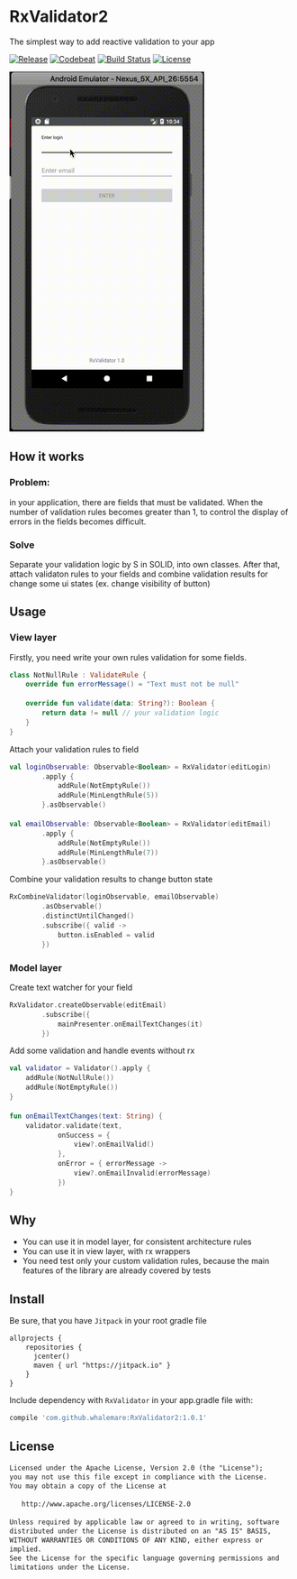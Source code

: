 # RxValidator2
The simplest way to add reactive validation to your app

[![Release](https://jitpack.io/v/whalemare/rxvalidator2.svg)](https://jitpack.io/#whalemare/rxvalidator2)
[![Codebeat](https://codebeat.co/badges/b102cc8f-64d6-4cd5-abb7-b4f3181c9152)](https://codebeat.co/projects/github-com-whalemare-rxvalidator2-master)
[![Build Status](https://travis-ci.org/whalemare/RxValidator2.svg?branch=master)](https://travis-ci.org/whalemare/RxValidator2)
[![License](https://img.shields.io/badge/License-Apache%202.0-blue.svg)](https://opensource.org/licenses/Apache-2.0)

![Screenshot](screens/v1.0.gif)


How it works
------------
### Problem:

in your application, there are fields that must be validated. 
When the number of validation rules becomes greater than 1, to control the display of errors in the fields becomes difficult.

### Solve
Separate your validation logic by S in SOLID, into own classes. 
After that, attach validaton rules to your fields and combine validation results for change some ui states (ex. change visibility of button)

Usage
-----
### View layer
Firstly, you need write your own rules validation for some fields. 

```kotlin
class NotNullRule : ValidateRule {
    override fun errorMessage() = "Text must not be null"
    
    override fun validate(data: String?): Boolean {
        return data != null // your validation logic
    }
}
```


Attach your validation rules to field

```kotlin
val loginObservable: Observable<Boolean> = RxValidator(editLogin)
        .apply {
            addRule(NotEmptyRule())
            addRule(MinLengthRule(5))
        }.asObservable()
        
val emailObservable: Observable<Boolean> = RxValidator(editEmail)
        .apply {
            addRule(NotEmptyRule())
            addRule(MinLengthRule(7))
        }.asObservable()
```

Combine your validation results to change button state 

```kotlin
RxCombineValidator(loginObservable, emailObservable)
        .asObservable()
        .distinctUntilChanged()
        .subscribe({ valid ->
            button.isEnabled = valid
        })
```

### Model layer
Create text watcher for your field

```kotlin
RxValidator.createObservable(editEmail)
        .subscribe({
            mainPresenter.onEmailTextChanges(it)
        })
```

Add some validation and handle events without rx

```kotlin
val validator = Validator().apply {
    addRule(NotNullRule())
    addRule(NotEmptyRule())
}
    
fun onEmailTextChanges(text: String) {
    validator.validate(text,
            onSuccess = {
                view?.onEmailValid()
            },
            onError = { errorMessage ->
                view?.onEmailInvalid(errorMessage)
            })
}
```

Why
---
* You can use it in model layer, for consistent architecture rules
* You can use it in view layer, with rx wrappers
* You need test only your custom validation rules, because the main features of the library are already covered by tests 


Install
-------

Be sure, that you have `Jitpack` in your root gradle file

```
allprojects {
    repositories {
      jcenter()
      maven { url "https://jitpack.io" }
    }
}
```

Include dependency with `RxValidator` in your app.gradle file with:

```groovy
compile 'com.github.whalemare:RxValidator2:1.0.1'
```


License
-------

    Licensed under the Apache License, Version 2.0 (the "License");
    you may not use this file except in compliance with the License.
    You may obtain a copy of the License at

       http://www.apache.org/licenses/LICENSE-2.0

    Unless required by applicable law or agreed to in writing, software
    distributed under the License is distributed on an "AS IS" BASIS,
    WITHOUT WARRANTIES OR CONDITIONS OF ANY KIND, either express or implied.
    See the License for the specific language governing permissions and
    limitations under the License.

